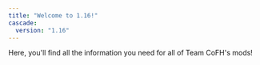 ```yaml
---
title: "Welcome to 1.16!"
cascade:
  version: "1.16"
---
```


Here, you'll find all the information you need for all of Team CoFH's mods!
